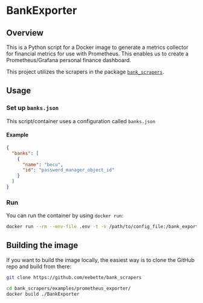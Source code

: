 # BankExporter

## Overview

This is a Python script for a Docker image to generate a metrics collector for financial metrics for use with
Prometheus. This enables us to create a Prometheus/Grafana personal finance dashboard.

This project utilizes the scrapers in the package [`bank_scrapers`](https://github.com/eebette/bank_scrapers).

## Usage

### Set up `banks.json`

This script/container uses a configuration called `banks.json`

#### Example

```json
{
  "banks": [
    {
      "name": "becu",
      "id": "password_manager_object_id"
    }
  ]
}
```

### Run

You can run the container by using `docker run`:

```sh
docker run --rm --env-file .env -t -v /path/to/config_file:/bank_exporter -v /path/to/mfa/files:/sms --network host ebette1/bank-exporter:latest
```

## Building the image

If you want to build the image locally, the easiest way is to clone the GitHub repo and build from there:

```sh
git clone https://github.com/eebette/bank_scrapers
```

```sh
cd bank_scrapers/examples/prometheus_exporter/
docker build ./BankExporter
```